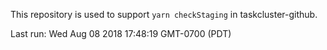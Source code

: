 This repository is used to support `yarn checkStaging` in taskcluster-github.

Last run: Wed Aug 08 2018 17:48:19 GMT-0700 (PDT)






